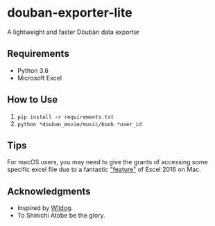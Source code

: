 # douban-exporter-lite
A lightweight and faster Dòubàn data exporter

## Requirements
- Python 3.6
- Microsoft Excel

## How to Use
1. `pip install -r requirements.txt`
2. `python *douban_movie/music/book *user_id`

## Tips
For macOS users, you may need to give the grants of accessing some specific excel file due to a fantastic ["feature"](https://stackoverflow.com/questions/39604876/using-xlwings-to-open-an-excel-file-on-mac-os-x-el-capitan-requires-grant-access) of Excel 2016 on Mac.

## Acknowledgments
- Inspired by [Wildog](https://github.com/Wildog/douban-exporter).
- To Shinichi Atobe be the glory.